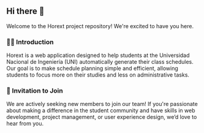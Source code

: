 ## Hi there 👋

Welcome to the Horext project repository! We're excited to have you here.

### 🙋‍♀️ Introduction
Horext is a web application designed to help students at the Universidad Nacional de Ingeniería (UNI) automatically generate their class schedules. Our goal is to make schedule planning simple and efficient, allowing students to focus more on their studies and less on administrative tasks.

### 🧙 Invitation to Join
We are actively seeking new members to join our team! If you're passionate about making a difference in the student community and have skills in web development, project management, or user experience design, we’d love to hear from you. 
